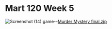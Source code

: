 # Mart 120 Week 5
![Screenshot (14)](https://user-images.githubusercontent.com/98127439/154643692-dbd6f64b-5889-42e7-b893-c0418fd74256.png)
game--[Murder Mystery final.zip](https://github.com/JacobReed27/Mart-120/files/8095431/Murder.Mystery.final.zip)
